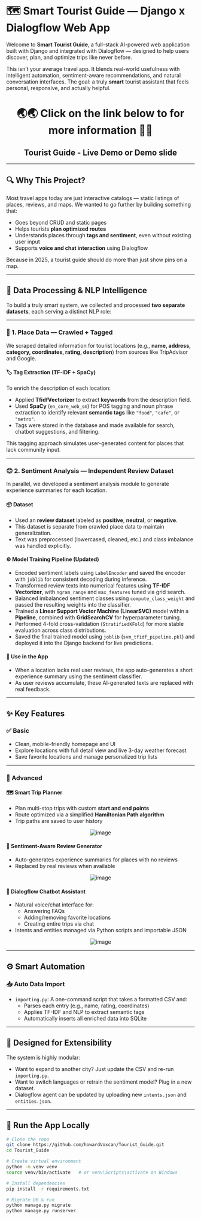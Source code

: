 # 🗺️ Smart Tourist Guide — Django x Dialogflow Web App

Welcome to **Smart Tourist Guide**, a full-stack AI-powered web application built with Django and integrated with Dialogflow — designed to help users discover, plan, and optimize trips like never before.

This isn’t your average travel app. It blends real-world usefulness with intelligent automation, sentiment-aware recommendations, and natural conversation interfaces. The goal: a truly **smart** tourist assistant that feels personal, responsive, and actually helpful.

<h1 align="center">
  🌏🌏 Click on the link below to for more information 👋👋
</h1>

<h2 align="center"> 
  <a href="https://tourist-guide-ec40.onrender.com/" target="_blank" style="text-decoration: none; color: inherit;"> Tourist Guide - Live Demo </a> or <a href="https://www.canva.com/design/DAGn_lNNm68/ASkbIUWbP8sLs-ZrlQXTtw/edit?utm_content=DAGn_lNNm68&utm_campaign=designshare&utm_medium=link2&utm_source=sharebutton" target="_blank" style="text-decoration: none; color: inherit;"> Demo slide </a> 
</h2>

---

## 🔍 Why This Project?

Most travel apps today are just interactive catalogs — static listings of places, reviews, and maps. We wanted to go further by building something that:

- Goes beyond CRUD and static pages  
- Helps tourists **plan optimized routes**  
- Understands places through **tags and sentiment**, even without existing user input  
- Supports **voice and chat interaction** using Dialogflow  

Because in 2025, a tourist guide should do more than just show pins on a map.

---

## 🧠 Data Processing & NLP Intelligence

To build a truly smart system, we collected and processed **two separate datasets**, each serving a distinct NLP role:

---

### 📍 1. Place Data — Crawled + Tagged

We scraped detailed information for tourist locations (e.g., **name, address, category, coordinates, rating, description**) from sources like TripAdvisor and Google.

#### 🏷️ Tag Extraction (TF-IDF + SpaCy)

To enrich the description of each location:

- Applied **TfidfVectorizer** to extract **keywords** from the description field.  
- Used **SpaCy** (`en_core_web_sm`) for POS tagging and noun phrase extraction to identify relevant **semantic tags** like `"food"`, `"cafe"`, or `"metro"`.  
- Tags were stored in the database and made available for search, chatbot suggestions, and filtering.

This tagging approach simulates user-generated content for places that lack community input.

---

### 😊 2. Sentiment Analysis — Independent Review Dataset

In parallel, we developed a sentiment analysis module to generate experience summaries for each location.

#### 📦 Dataset

- Used an **review dataset** labeled as **positive**, **neutral**, or **negative**.
- This dataset is separate from crawled place data to maintain generalization.
- Text was preprocessed (lowercased, cleaned, etc.) and class imbalance was handled explicitly.

#### ⚙️ Model Training Pipeline (Updated)

- Encoded sentiment labels using `LabelEncoder` and saved the encoder with `joblib` for consistent decoding during inference.
- Transformed review texts into numerical features using **TF-IDF Vectorizer**, with `ngram_range` and `max_features` tuned via grid search.
- Balanced imbalanced sentiment classes using `compute_class_weight` and passed the resulting weights into the classifier.
- Trained a **Linear Support Vector Machine (LinearSVC)** model within a **Pipeline**, combined with **GridSearchCV** for hyperparameter tuning.
- Performed 4-fold cross-validation (`StratifiedKFold`) for more stable evaluation across class distributions.
- Saved the final trained model using `joblib` (`svm_tfidf_pipeline.pkl`) and deployed it into the Django backend for live predictions.

#### 🧠 Use in the App

- When a location lacks real user reviews, the app auto-generates a short experience summary using the sentiment classifier.
- As user reviews accumulate, these AI-generated texts are replaced with real feedback.

---

## ✨ Key Features

### ✅ Basic

- Clean, mobile-friendly homepage and UI  
- Explore locations with full detail view and live 3-day weather forecast  
- Save favorite locations and manage personalized trip lists  

---

### 🚀 Advanced

#### 🗺 Smart Trip Planner

- Plan multi-stop trips with custom **start and end points**
- Route optimized via a simplified **Hamiltonian Path algorithm**
- Trip paths are saved to user history

<p align="center">
  <img src="https://github.com/user-attachments/assets/9353b708-e83d-4fea-ba75-e98ba6514413" alt="image">
</p>

#### 💬 Sentiment-Aware Review Generator

- Auto-generates experience summaries for places with no reviews  
- Replaced by real reviews when available

<p align="center">
  <img src="https://github.com/user-attachments/assets/f6d478e8-4506-4923-99b7-3614813dcb70" alt="image">
</p>


#### 🤖 Dialogflow Chatbot Assistant

- Natural voice/chat interface for:
  - Answering FAQs
  - Adding/removing favorite locations
  - Creating entire trips via chat
- Intents and entities managed via Python scripts and importable JSON
  
<p align="center">
  <img src="https://github.com/user-attachments/assets/28d4e4aa-2fcd-4303-99a8-14fa714fb37d" alt="image">
</p>



---

## ⚙️ Smart Automation

### 📥 Auto Data Import

- `importing.py`: A one-command script that takes a formatted CSV and:
  - Parses each entry (e.g., name, rating, coordinates)
  - Applies TF-IDF and NLP to extract semantic tags
  - Automatically inserts all enriched data into SQLite

---

## 🧩 Designed for Extensibility

The system is highly modular:

- Want to expand to another city? Just update the CSV and re-run `importing.py`.
- Want to switch languages or retrain the sentiment model? Plug in a new dataset.
- Dialogflow agent can be updated by uploading new `intents.json` and `entities.json`.

---

## 🚀 Run the App Locally

```bash
# Clone the repo
git clone https://github.com/howardVoxcan/Tourist_Guide.git
cd Tourist_Guide

# Create virtual environment
python -m venv venv
source venv/bin/activate   # or venv\Scripts\activate on Windows

# Install dependencies
pip install -r requirements.txt

# Migrate DB & run
python manage.py migrate
python manage.py runserver
```
